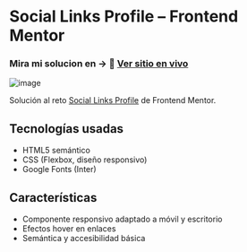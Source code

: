 # Social Links Profile – Frontend Mentor

### Mira mi solucion en -> 🔗 [Ver sitio en vivo](https://rdz-social-card.netlify.app/)

![image](https://github.com/user-attachments/assets/9105e277-86b3-4923-b50f-e04bb92b5106)

Solución al reto [Social Links Profile](https://www.frontendmentor.io/challenges/social-links-profile-UG32l9m6dQ) de Frontend Mentor.

## Tecnologías usadas

- HTML5 semántico
- CSS (Flexbox, diseño responsivo)
- Google Fonts (Inter)

## Características

- Componente responsivo adaptado a móvil y escritorio
- Efectos hover en enlaces
- Semántica y accesibilidad básica

